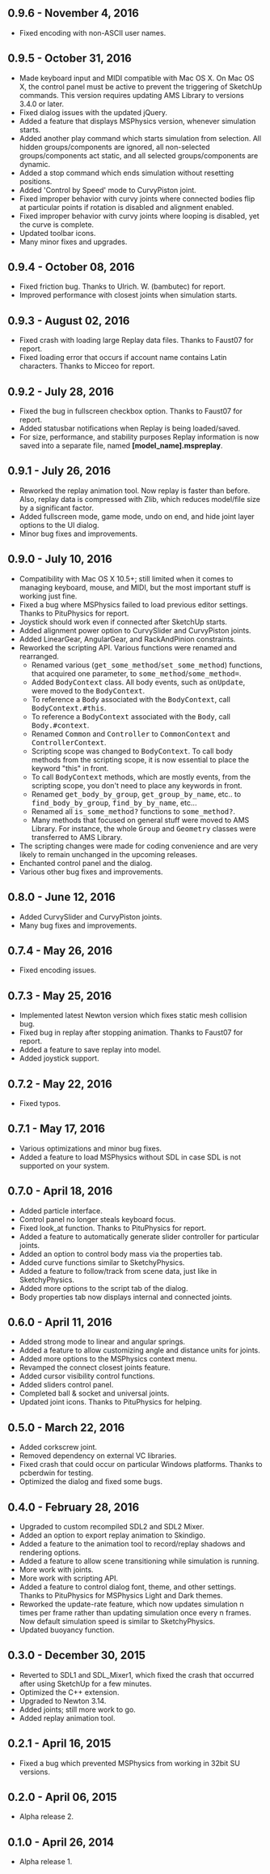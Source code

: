 ## 0.9.6 - November 4, 2016
- Fixed encoding with non-ASCII user names.

## 0.9.5 - October 31, 2016
- Made keyboard input and MIDI compatible with Mac OS X. On Mac OS X, the
  control panel must be active to prevent the triggering of SketchUp commands.
  This version requires updating AMS Library to versions 3.4.0 or later.
- Fixed dialog issues with the updated jQuery.
- Added a feature that displays MSPhysics version, whenever simulation starts.
- Added another play command which starts simulation from selection. All hidden
  groups/components are ignored, all non-selected groups/components act static,
  and all selected groups/components are dynamic.
- Added a stop command which ends simulation without resetting positions.
- Added 'Control by Speed' mode to CurvyPiston joint.
- Fixed improper behavior with curvy joints where connected bodies flip at
  particular points if rotation is disabled and alignment enabled.
- Fixed improper behavior with curvy joints where looping is disabled, yet the
  curve is complete.
- Updated toolbar icons.
- Many minor fixes and upgrades.

## 0.9.4 - October 08, 2016
- Fixed friction bug. Thanks to Ulrich. W. (bambutec) for report.
- Improved performance with closest joints when simulation starts.

## 0.9.3 - August 02, 2016
- Fixed crash with loading large Replay data files. Thanks to Faust07 for
  report.
- Fixed loading error that occurs if account name contains Latin characters.
  Thanks to Micceo for report.

## 0.9.2 - July 28, 2016
- Fixed the bug in fullscreen checkbox option. Thanks to Faust07 for report.
- Added statusbar notifications when Replay is being loaded/saved.
- For size, performance, and stability purposes Replay information is now saved
  into a separate file, named <b>[model_name].mspreplay</b>.

## 0.9.1 - July 26, 2016
- Reworked the replay animation tool. Now replay is faster than before. Also,
  replay data is compressed with Zlib, which reduces model/file size by a
  significant factor.
- Added fullscreen mode, game mode, undo on end, and hide joint layer options to
  the UI dialog.
- Minor bug fixes and improvements.

## 0.9.0 - July 10, 2016
- Compatibility with Mac OS X 10.5+; still limited when it comes to managing
  keyboard, mouse, and MIDI, but the most important stuff is working just fine.
- Fixed a bug where MSPhysics failed to load previous editor settings. Thanks to
  PituPhysics for report.
- Joystick should work even if connected after SketchUp starts.
- Added alignment power option to CurvySlider and CurvyPiston joints.
- Added LinearGear, AngularGear, and RackAndPinion constraints.
- Reworked the scripting API. Various functions were renamed and rearranged.
    * Renamed various (<tt>get_some_method</tt>/<tt>set_some_method</tt>)
      functions, that acquired one parameter, to
      <tt>some_method</tt>/<tt>some_method=</tt>.
    * Added <tt>BodyContext</tt> class. All body events, such as
      <tt>onUpdate</tt>, were moved to the <tt>BodyContext</tt>.
    * To reference a <tt>Body</tt> associated with the <tt>BodyContext</tt>,
      call <tt>BodyContext.#this</tt>.
    * To reference a <tt>BodyContext</tt> associated with the <tt>Body</tt>,
      call <tt>Body.#context</tt>.
    * Renamed <tt>Common</tt> and <tt>Controller</tt> to <tt>CommonContext</tt>
      and <tt>ControllerContext</tt>.
    * Scripting scope was changed to <tt>BodyContext</tt>. To call body methods
      from the scripting scope, it is now essential to place the keyword "this"
      in front.
    * To call <tt>BodyContext</tt> methods, which are mostly events, from the
      scripting scope, you don't need to place any keywords in front.
    * Renamed <tt>get_body_by_group</tt>, <tt>get_group_by_name</tt>, etc.. to
      <tt>find_body_by_group</tt>, <tt>find_by_by_name</tt>, etc...
    * Renamed all <tt>is_some_method?</tt> functions to <tt>some_method?</tt>.
    * Many methods that focused on general stuff were moved to AMS Library. For
      instance, the whole <tt>Group</tt> and <tt>Geometry</tt> classes were
      transferred to AMS Library.
- The scripting changes were made for coding convenience and are very likely to
  remain unchanged in the upcoming releases.
- Enchanted control panel and the dialog.
- Various other bug fixes and improvements.

## 0.8.0 - June 12, 2016
- Added CurvySlider and CurvyPiston joints.
- Many bug fixes and improvements.

## 0.7.4 - May 26, 2016
- Fixed encoding issues.

## 0.7.3 - May 25, 2016
- Implemented latest Newton version which fixes static mesh collision bug.
- Fixed bug in replay after stopping animation. Thanks to Faust07 for report.
- Added a feature to save replay into model.
- Added joystick support.

## 0.7.2 - May 22, 2016
- Fixed typos.

## 0.7.1 - May 17, 2016
- Various optimizations and minor bug fixes.
- Added a feature to load MSPhysics without SDL in case SDL is not supported on
  your system.

## 0.7.0 - April 18, 2016
- Added particle interface.
- Control panel no longer steals keyboard focus.
- Fixed look_at function. Thanks to PituPhysics for report.
- Added a feature to automatically generate slider controller for particular
  joints.
- Added an option to control body mass via the properties tab.
- Added curve functions similar to SketchyPhysics.
- Added a feature to follow/track from scene data, just like in SketchyPhysics.
- Added more options to the script tab of the dialog.
- Body properties tab now displays internal and connected joints.

## 0.6.0 - April 11, 2016
- Added strong mode to linear and angular springs.
- Added a feature to allow customizing angle and distance units for joints.
- Added more options to the MSPhysics context menu.
- Revamped the connect closest joints feature.
- Added cursor visibility control functions.
- Added sliders control panel.
- Completed ball & socket and universal joints.
- Updated joint icons. Thanks to PituPhysics for helping.

## 0.5.0 - March 22, 2016
- Added corkscrew joint.
- Removed dependency on external VC libraries.
- Fixed crash that could occur on particular Windows platforms. Thanks to
  pcberdwin for testing.
- Optimized the dialog and fixed some bugs.

## 0.4.0 - February 28, 2016
- Upgraded to custom recompiled SDL2 and SDL2 Mixer.
- Added an option to export replay animation to Skindigo.
- Added a feature to the animation tool to record/replay shadows and rendering
  options.
- Added a feature to allow scene transitioning while simulation is running.
- More work with joints.
- More work with scripting API.
- Added a feature to control dialog font, theme, and other settings. Thanks to
  PituPhysics for MSPhysics Light and Dark themes.
- Reworked the update-rate feature, which now updates simulation n times per
  frame rather than updating simulation once every n frames. Now default
  simulation speed is similar to SketchyPhysics.
- Updated buoyancy function.

## 0.3.0 - December 30, 2015
- Reverted to SDL1 and SDL_Mixer1, which fixed the crash that occurred after
  using SketchUp for a few minutes.
- Optimized the C++ extension.
- Upgraded to Newton 3.14.
- Added joints; still more work to go.
- Added replay animation tool.

## 0.2.1 - April 16, 2015
- Fixed a bug which prevented MSPhysics from working in 32bit SU versions.

## 0.2.0 - April 06, 2015
- Alpha release 2.

## 0.1.0 - April 26, 2014
- Alpha release 1.
